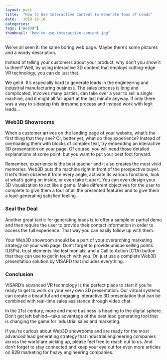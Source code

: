 ```yaml
---
layout: post
title:  "How to Use Interactive Content to Generate Tons of Leads"
date:   2018-10-10
categories:  
tags: ["Web3d"]
thumbnail: "how-to-use-interactive-content.jpg"
---
```


We’ve all seen it: the same boring web page. Maybe there’s some pictures and a wordy description.

Instead of telling your customers about your product, why don’t you show it to them? 
Well, by using interactive 3D content that employs cutting-edge VR technology, you can do just that.

We get it. It’s especially hard to generate leads in the engineering and industrial manufacturing business. The sales process is long and complicated, involves many parties, can take over a year to sell a single machine, and it might all fall apart at the last minute anyway. 
If only there was a way to sidestep this tiresome process and instead work with legit leads…

### Web3D Showrooms

When a customer arrives on the landing page of your website, what’s the first thing that they see? Or, better yet, what do they experience?
Instead of overloading them with blocks of complex text, try embedding an interactive 3D presentation on your page. Of course, you will need those detailed explanations at some point, but you want to put your best foot forward.

Remember, experience is the best teacher and it also creates the most vivid memories. Web3D puts the machine right in front of the prospective buyer. It let’s them observe it from every angle, activate its various functions, look at what’s going on inside, or even take it apart. 
You can even design your 3D visualization to act like a game. Make different objectives for the user to complete to give them a tour of all the presented features and to give them a lead-generating satisfied feeling.


### Seal the Deal

Another great tactic for generating leads is to offer a sample or partial demo and then require the user to provide their contact information in order to access the full experience. That way you can easily follow up with them.

Your Web3D showroom should be a part of your overarching marketing strategy on your web page. Don’t forget to provide unique selling points (USPs), trust elements like testimonials, and a Call to Action (CTA) button that they can use to get in touch with you. Or, just use a complete Web3D presentation solution by VISARD that includes everything.

### Conclusion

VISARD’s advanced VR technology is the perfect place to start if you’re ready to get to work on your very own 3D presentation. Our virtual systems can create a beautiful and engaging interactive 3D presentation that can be combined with real-time sales assistance through video chat.

In the 21st century, more and more business is heading to the digital sphere. Don’t get left behind—take advantage of the best lead generating tool that is changing the game for industrial sales and marketing.

If you’re curious about Web3D showrooms and are ready for the most advanced lead generating strategy that industrial engineering companies across the world are picking up, please feel free to reach out to us. And don’t forget to stay connected and keep your eye out for even more articles on B2B marketing for heavy engineering companies.




